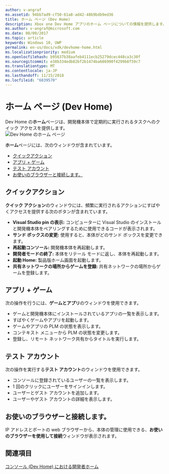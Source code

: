```yaml
---
author: v-angraf
ms.assetid: 94bb7ad9-cf50-61a8-ad42-48b9bdb9ed36
title: ホーム ページ (Dev Home)
description: Xbox one Dev Home アプリのホーム ページについての情報を提供します。
ms.author: v-angraf@microsoft.com
ms.date: 08/09/2017
ms.topic: article
keywords: Windows 10, UWP
permalink: en-us/docs/xdk/devhome-home.html
ms.localizationpriority: medium
ms.openlocfilehash: b95637b38aafeb4111ecb25279dcec448ca3c30f
ms.sourcegitcommit: e38b334edb82bf2b1474ba686990f4299b8f59c7
ms.translationtype: MT
ms.contentlocale: ja-JP
ms.lasthandoff: 11/15/2018
ms.locfileid: "6839570"
---
```

# <a name="home-page-dev-home"></a>ホーム ページ (Dev Home)
   
  
Dev Home の**ホーム**ページは、開発機本体で定期的に実行されるタスクへのクイック アクセスを提供します。   
 ![Dev Home のホーム ページ](images/devhome_home.png)   
  
**ホーム**ページには、次のウィンドウが含まれています。   
 
   *  [クイックアクション](#ID4EEB)  
   *  [アプリ + ゲーム](#ID4EPC)  
   *  [テスト アカウント](#ID4EQD)  
   *  [お使いのブラウザーと接続します。](#ID4EFE)  

 
<a id="ID4EEB"></a>

   

## <a name="quick-actions"></a>クイックアクション  
   
  
**クイック アクション**のウィンドウには、頻繁に実行されるアクションにすばやくアクセスを提供する次のボタンが含まれています。   
 
   *  **Visual Studio pin の表示:** コンピューターに Visual Studio のインストールと開発機本体をペアリングするために使用できるコードが表示されます。   
   *  **サンド ボックスの変更:** 使用すると、本体がどのサンド ボックスを変更できます。   
   *  **再起動コンソール:** 開発機本体を再起動します。   
   *  **開発者モードの終了:** 本体をリテール モードに返し、本体を再起動します。   
   *  **起動 Home:** 製品版ホーム画面を起動します。   
   *  **共有ネットワークの場所からゲームを登録:** 共有ネットワークの場所からゲームを登録します。   

  
<a id="ID4EPC"></a>

   

## <a name="games--apps"></a>アプリ + ゲーム   
   
  
次の操作を行うには、**ゲームとアプリ**のウィンドウを使用できます。   
 
   *  ゲームと開発機本体にインストールされているアプリの一覧を表示します。  
   *  すばやくゲームやアプリを起動します。  
   *  ゲームやアプリの PLM の状態を表示します。  
   *  コンテキスト メニューから PLM の状態を変更します。  
   *  登録し、リモート ネットワーク共有からタイトルを実行します。

  
<a id="ID4EQD"></a>

   

## <a name="test-accounts"></a>テスト アカウント  
   
  
次の操作を実行する**テスト アカウント**のウィンドウを使用できます。   
 
   *  コンソールに登録されているユーザーの一覧を表示します。  
   *  1 回のクリックにユーザーをサインインします。  
   *  ユーザーとゲスト アカウントを追加します。  
   *  ユーザーやゲスト アカウントの詳細を表示します。  

  
<a id="ID4EFE"></a>

   

## <a name="connect-with-your-browser"></a>お使いのブラウザーと接続します。  
   
  
IP アドレスとポートの web ブラウザーから、本体の管理に使用できる、**お使いのブラウザーを使用して接続**ウィンドウが表示されます。   
  
<a id="ID4EPE"></a>

   

## <a name="see-also"></a>関連項目  
 [コンソール (Dev Home) における開発者ホーム](dev-home.md)

  